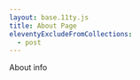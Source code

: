 ```yaml
---
layout: base.11ty.js
title: About Page
eleventyExcludeFromCollections:
  - post
---
```


About info
